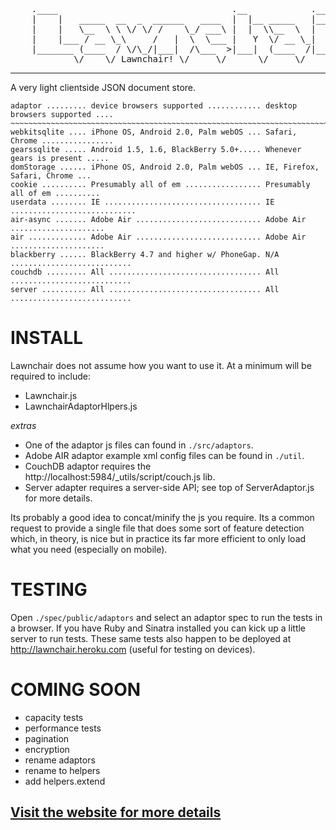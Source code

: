 <pre>
	.____                                 .__            .__         
	|    |   _____  __  _  ______   ____  |  |__ _____   |__|_______ 
	|    |   \__  \ \ \/ \/ /    \_/ ___\ |  |  \\__  \  |  |\_  __ \
	|    |___ / __ \_\     /   |  \  \___ |   Y  \/ __ \_|  | |  | \/
	|_______ (____  / \/\_/|___|  /\___  >|___|  (____  /|__| |__|   
	        \/    \/ Lawnchair! \/     \/      \/     \/             
</pre>

---
A very light clientside JSON document store. 

	adaptor ......... device browsers supported ............ desktop browsers supported ....
	~~~~~~~~~~~~~~~~~~~~~~~~~~~~~~~~~~~~~~~~~~~~~~~~~~~~~~~~~~~~~~~~~~~~~~~~~~~~~~~~~~~~~~~~
	webkitsqlite .... iPhone OS, Android 2.0, Palm webOS ... Safari, Chrome ................
	gearssqlite ..... Android 1.5, 1.6, BlackBerry 5.0+..... Whenever gears is present .....
	domStorage ...... iPhone OS, Android 2.0, Palm webOS ... IE, Firefox, Safari, Chrome ...
	cookie .......... Presumably all of em ................. Presumably all of em ..........
    userdata ........ IE ................................... IE ............................
    air-async ....... Adobe Air ............................ Adobe Air .....................
    air ............. Adobe Air ............................ Adobe Air .....................
    blackberry ...... BlackBerry 4.7 and higher w/ PhoneGap. N/A ...........................
    couchdb ......... All .................................. All ........................... 
    server .......... All .................................. All ...........................

INSTALL
===

Lawnchair does not assume how you want to use it. At a minimum will be required to include:

- Lawnchair.js
- LawnchairAdaptorHlpers.js

*extras*

- One of the adaptor js files can found in `./src/adaptors`.
- Adobe AIR adaptor example xml config files can be found in `./util`.
- CouchDB adaptor requires the http://localhost:5984/_utils/script/couch.js lib.
- Server adapter requires a server-side API; see top of ServerAdaptor.js for more details.

Its probably a good idea to concat/minify the js you require. Its a common request to 
provide a single file that does some sort of feature detection which, in theory, is nice 
but in practice its far more efficient to only load what you need (especially on mobile).

TESTING
===

Open `./spec/public/adaptors` and select an adaptor spec to run the tests in a browser. If 
you have Ruby and Sinatra installed you can kick up a little server to run tests. These same 
tests also happen to be deployed at http://lawnchair.heroku.com (useful for testing on devices).

COMING SOON
====
- capacity tests
- performance tests
- pagination
- encryption
- rename adaptors
- rename to helpers
- add helpers.extend

[Visit the website for more details](http://brianleroux.github.com/lawnchair)
---

